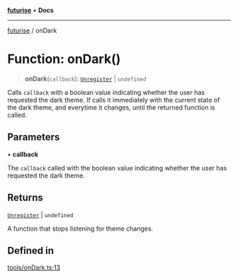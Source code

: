 [**futurise**](../README.md) • **Docs**

***

[futurise](../README.md) / onDark

# Function: onDark()

> **onDark**(`callback`): [`Unregister`](../type-aliases/Unregister.md) \| `undefined`

Calls `callback` with a boolean value indicating whether the user has requested the dark theme.
If calls it immediately with the current state of the dark theme, and everytime it changes, until the returned function is called.

## Parameters

• **callback**

The `callback` called with the boolean value indicating whether the user has requested the dark theme.

## Returns

[`Unregister`](../type-aliases/Unregister.md) \| `undefined`

A function that stops listening for theme changes.

## Defined in

[tools/onDark.ts:13](https://github.com/nevoland/futurise/blob/54db9391420145098bc39b459b46ddbae49856b0/lib/tools/onDark.ts#L13)
